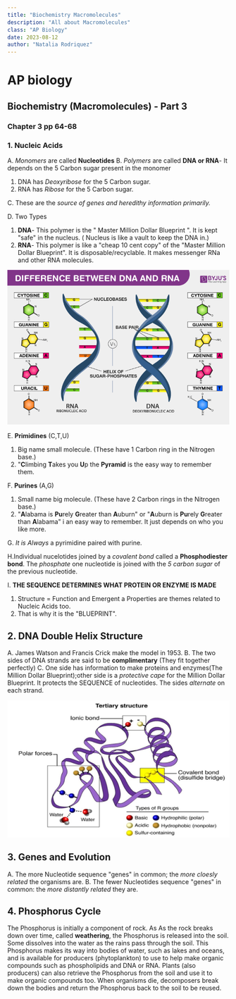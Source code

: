 ```yaml
---
title: "Biochemistry Macromolecules"
description: "All about Macromolecules" 
class: "AP Biology"
date: 2023-08-12
author: "Natalia Rodriquez"
---
```

# AP biology 
## Biochemistry (Macromolecules) - Part 3 

### Chapter 3 pp 64-68 

### 1. Nucleic Acids
A. *Monomers* are called **Nucleotides**
B. *Polymers* are called **DNA or RNA**- It depends on the 5 Carbon sugar present in the monomer 
1. DNA has *Deoxyribose* for the 5 Carbon sugar.
2. RNA has *Ribose* for the 5 Carbon sugar. 

C. These are the *source of genes and heredithy information primarily.*

D. Two Types
1. **DNA**- This polymer is the " Master Million Dollar Blueprint ". It is kept "safe" in the nucleus. ( Nucleus is like a vault to keep the DNA in.)
2. **RNA**- This polymer is like a "cheap 10 cent copy" of the "Master Million Dollar Blueprint". It is disposable/recyclable. It makes messenger RNa and other RNA molecules.

![DNA and RNA Differences](Images/DNAvsRNA.png)

E. **Primidines** (C,T,U)
1. Big name small molecule. (These have 1 Carbon ring in the Nitrogen base.)
2. "**C**limbing **T**akes you **U**p the **Pyramid** is the easy way to remember them. 

F. **Purines** (A,G)
1. Small name big molecule. (These have 2 Carbon rings in the Nitrogen base.)
2. "**A**labama is **Pu**rely **G**reater than **A**uburn" or "**A**uburn is **Pu**rely **G**reater than **A**labama" i an easy way to remember. It just depends on who you like more. 

G. *It is Always* a pyrimidine paired with purine.

H.Individual nucelotides joined by a *covalent bond* called a **Phosphodiester bond**. The *phosphate* one nucleotide is joined with the *5 carbon sugar* of the previous nucleotide.

I. **THE SEQUENCE DETERMINES WHAT PROTEIN OR ENZYME IS MADE**
1. Structure = Function and Emergent a Properties are themes related to Nucleic Acids too. 
2. That is why it is the "BLUEPRINT". 

## 2. DNA Double Helix Structure 
A. James Watson and Francis Crick make the model in 1953.
B. The two sides of DNA strands are said to be **complimentary** (They fit together perfectly)
C. One side has information to make proteins and enzymes(The Million Dollar Blueprint);other side is a *protective cape* for the Million Dollar Blueprint. It protects the SEQUENCE of nucleotides. The sides *alternate* on each strand.

![Dna Structure](Images/dnastructure.jpg)

## 3. Genes and Evolution
A. The more Nucleotide sequence "genes" in common; the *more cloesly related* the organisms are. 
B. The fewer Nucleotides sequence "genes" in common: the *more distantly related* they are.

## 4. Phosphorus Cycle
The Phosphorus is initially a component of rock. As As the rock breaks down over time, called **weathering**, the Phosphorus is released into the soil. Some dissolves into the water as the rains pass through the soil. This Phosphorus makes its way into bodies of water, such as lakes and oceans, and is available for producers (phytoplankton) to use to help make organic compounds such as phospholipids and DNA or RNA. Plants (also producers) can also retrieve the Phosphorus from the soil and use it to make organic compounds too. When organisms die, decomposers break down the bodies and return the Phosphorus back to the soil to be reused. 
